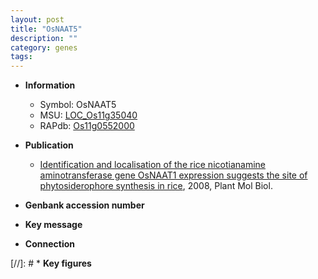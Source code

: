 ```yaml
---
layout: post
title: "OsNAAT5"
description: ""
category: genes
tags: 
---
```


* **Information**  
    + Symbol: OsNAAT5  
    + MSU: [LOC_Os11g35040](http://rice.plantbiology.msu.edu/cgi-bin/ORF_infopage.cgi?orf=LOC_Os11g35040)  
    + RAPdb: [Os11g0552000](http://rapdb.dna.affrc.go.jp/viewer/gbrowse_details/irgsp1?name=Os11g0552000)  

* **Publication**  
    + [Identification and localisation of the rice nicotianamine aminotransferase gene OsNAAT1 expression suggests the site of phytosiderophore synthesis in rice](http://www.ncbi.nlm.nih.gov/pubmed?term=Identification+and+localisation+of+the+rice+nicotianamine+aminotransferase+gene+OsNAAT1+expression+suggests+the+site+of+phytosiderophore+synthesis+in+rice%5BTitle%5D), 2008, Plant Mol Biol.

* **Genbank accession number**  

* **Key message**  

* **Connection**  

[//]: # * **Key figures**  


